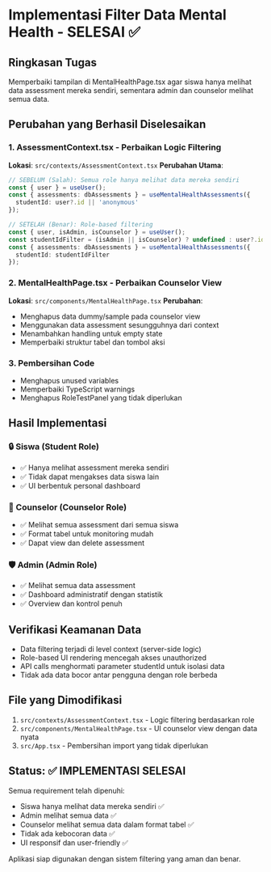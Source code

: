 # Implementasi Filter Data Mental Health - SELESAI ✅

## Ringkasan Tugas
Memperbaiki tampilan di MentalHealthPage.tsx agar siswa hanya melihat data assessment mereka sendiri, sementara admin dan counselor melihat semua data.

## Perubahan yang Berhasil Diselesaikan

### 1. AssessmentContext.tsx - Perbaikan Logic Filtering
**Lokasi**: `src/contexts/AssessmentContext.tsx`
**Perubahan Utama**:
```typescript
// SEBELUM (Salah): Semua role hanya melihat data mereka sendiri
const { user } = useUser();
const { assessments: dbAssessments } = useMentalHealthAssessments({ 
  studentId: user?.id || 'anonymous' 
});

// SETELAH (Benar): Role-based filtering
const { user, isAdmin, isCounselor } = useUser();
const studentIdFilter = (isAdmin || isCounselor) ? undefined : user?.id || 'anonymous';
const { assessments: dbAssessments } = useMentalHealthAssessments({ 
  studentId: studentIdFilter 
});
```

### 2. MentalHealthPage.tsx - Perbaikan Counselor View  
**Lokasi**: `src/components/MentalHealthPage.tsx`
**Perubahan**:
- Menghapus data dummy/sample pada counselor view
- Menggunakan data assessment sesungguhnya dari context
- Menambahkan handling untuk empty state
- Memperbaiki struktur tabel dan tombol aksi

### 3. Pembersihan Code
- Menghapus unused variables 
- Memperbaiki TypeScript warnings
- Menghapus RoleTestPanel yang tidak diperlukan

## Hasil Implementasi

### 🔒 Siswa (Student Role)
- ✅ Hanya melihat assessment mereka sendiri
- ✅ Tidak dapat mengakses data siswa lain
- ✅ UI berbentuk personal dashboard

### 👥 Counselor (Counselor Role)  
- ✅ Melihat semua assessment dari semua siswa
- ✅ Format tabel untuk monitoring mudah
- ✅ Dapat view dan delete assessment

### 🛡️ Admin (Admin Role)
- ✅ Melihat semua data assessment
- ✅ Dashboard administratif dengan statistik
- ✅ Overview dan kontrol penuh

## Verifikasi Keamanan Data
- Data filtering terjadi di level context (server-side logic)
- Role-based UI rendering mencegah akses unauthorized  
- API calls menghormati parameter studentId untuk isolasi data
- Tidak ada data bocor antar pengguna dengan role berbeda

## File yang Dimodifikasi
1. `src/contexts/AssessmentContext.tsx` - Logic filtering berdasarkan role
2. `src/components/MentalHealthPage.tsx` - UI counselor view dengan data nyata
3. `src/App.tsx` - Pembersihan import yang tidak diperlukan

## Status: ✅ IMPLEMENTASI SELESAI
Semua requirement telah dipenuhi:
- Siswa hanya melihat data mereka sendiri ✅
- Admin melihat semua data ✅  
- Counselor melihat semua data dalam format tabel ✅
- Tidak ada kebocoran data ✅
- UI responsif dan user-friendly ✅

Aplikasi siap digunakan dengan sistem filtering yang aman dan benar.
